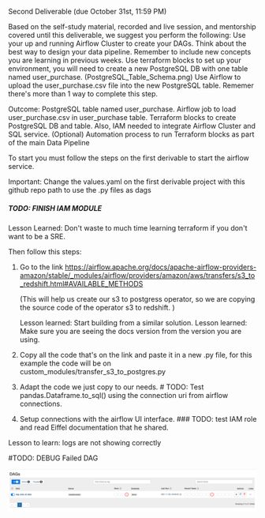 Second Deliverable (due October 31st, 11:59 PM)

Based on the self-study material, recorded and live session, and mentorship covered until this deliverable, we suggest you perform the following:
Use your up and running Airflow Cluster to create your DAGs. 
Think about the best way to design your data pipeline. Remember to include new concepts you are learning in previous weeks.
Use terraform blocks to set up your environment, you will need to create a new PostgreSQL DB with one table named user_purchase. (PostgreSQL_Table_Schema.png)
Use Airflow to upload the user_purchase.csv file into the new PostgreSQL table. Rememer there's more than 1 way to complete this step.

Outcome:
PostgreSQL table named user_purchase.
Airflow job to load user_purchase.csv in user_purchase table.
Terraform blocks to create PostgreSQL DB and table. Also, IAM needed to integrate Airflow Cluster and SQL service.
(Optional) Automation process to run Terraform blocks as part of the main Data Pipeline

To start you must follow the steps on the first derivable to start the airflow service.

Important: Change the values.yaml on the first derivable project with this github repo path to use the .py files as dags


##### TODO: FINISH IAM MODULE

Lesson Learned: Don't waste to much time learning terraform if you don't want to be a SRE.

Then follow this steps:

1. Go to the link https://airflow.apache.org/docs/apache-airflow-providers-amazon/stable/_modules/airflow/providers/amazon/aws/transfers/s3_to_redshift.html#AVAILABLE_METHODS

    (This will help us create our s3 to postgress operator, so we are copying the source code of the operator s3 to redshift.
    )

    Lesson learned: Start building from a similar solution.
    Lesson learned: Make sure you are seeing the docs version from the version you are using.

2. Copy all the code that's on the link and paste it in a new .py file, for this example the code will be on custom_modules/transfer_s3_to_postgres.py

3. Adapt the code we just copy to our needs. # TODO: Test pandas.Dataframe.to_sql() using the connection uri from airflow connections.

4. Setup connections with the airflow UI interface. ### TODO: test IAM role and read Eiffel documentation that he shared.



Lesson to learn: logs are not showing correctly


#TODO: DEBUG Failed DAG


![failed-dag](../first_derivable/images/airflow-failed-dag.png)





